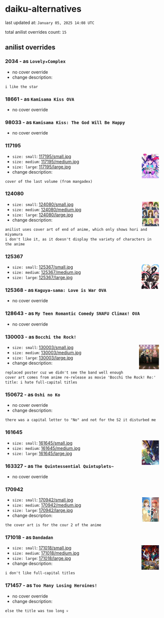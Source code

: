# daiku-alternatives

last updated at: `January 05, 2025 14:08 UTC`

total anilist overrides count: `15`

## anilist overrides

### 2034 - as `Lovely★Complex`

* no cover override
* change description:
```
i like the star
```

### 18661 - as `Kamisama Kiss OVA`

* no cover override

### 98033 - as `Kamisama Kiss: The God Will Be Happy`

* no cover override

### 117195

<img align="right" src="117195/small.jpg" height="80px">

* `size: small`: [117195/small.jpg](117195/small.jpg)
* `size: medium`: [117195/medium.jpg](117195/medium.jpg)
* `size: large`: [117195/large.jpg](117195/large.jpg)
* change description:
```
cover of the last volume (from mangadex)
```

### 124080

<img align="right" src="124080/small.jpg" height="80px">

* `size: small`: [124080/small.jpg](124080/small.jpg)
* `size: medium`: [124080/medium.jpg](124080/medium.jpg)
* `size: large`: [124080/large.jpg](124080/large.jpg)
* change description:
```
anilist uses cover art of end of anime, which only shows hori and miyamura
i don't like it, as it doesn't display the variety of characters in the anime
```

### 125367

<img align="right" src="125367/small.jpg" height="80px">

* `size: small`: [125367/small.jpg](125367/small.jpg)
* `size: medium`: [125367/medium.jpg](125367/medium.jpg)
* `size: large`: [125367/large.jpg](125367/large.jpg)

### 125368 - as `Kaguya-sama: Love is War OVA`

* no cover override

### 128643 - as `My Teen Romantic Comedy SNAFU Climax! OVA`

* no cover override

### 130003 - as `Bocchi the Rock!`

<img align="right" src="130003/small.jpg" height="80px">

* `size: small`: [130003/small.jpg](130003/small.jpg)
* `size: medium`: [130003/medium.jpg](130003/medium.jpg)
* `size: large`: [130003/large.jpg](130003/large.jpg)
* change description:
```
replaced poster cuz we didn't see the band well enough
cover art comes from anime re-release as movie 'Bocchi the Rock! Re:'
title: i hate full-capital titles
```

### 150672 - as `Oshi no Ko`

* no cover override
* change description:
```
there was a capital letter to "No" and not for the S2 it disturbed me
```

### 161645

<img align="right" src="161645/small.jpg" height="80px">

* `size: small`: [161645/small.jpg](161645/small.jpg)
* `size: medium`: [161645/medium.jpg](161645/medium.jpg)
* `size: large`: [161645/large.jpg](161645/large.jpg)

### 163327 - as `The Quintessential Quintuplets~`

* no cover override

### 170942

<img align="right" src="170942/small.jpg" height="80px">

* `size: small`: [170942/small.jpg](170942/small.jpg)
* `size: medium`: [170942/medium.jpg](170942/medium.jpg)
* `size: large`: [170942/large.jpg](170942/large.jpg)
* change description:
```
the cover art is for the cour 2 of the anime
```

### 171018 - as `Dandadan`

<img align="right" src="171018/small.jpg" height="80px">

* `size: small`: [171018/small.jpg](171018/small.jpg)
* `size: medium`: [171018/medium.jpg](171018/medium.jpg)
* `size: large`: [171018/large.jpg](171018/large.jpg)
* change description:
```
i don't like full-capital titles
```

### 171457 - as `Too Many Losing Heroines!`

* no cover override
* change description:
```
else the title was too long 💀
```


